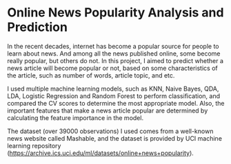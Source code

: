 # Online News Popularity Analysis and Prediction

  In the recent decades, internet has become a popular source for people to learn about news. And among all the news published online, some become really popular, but others do not. In this project, I aimed to predict whether a news article will become popular or not, based on some characteristics of the article, such as number of words, article topic, and etc. 
  
  I used multiple machine learning models, such as KNN, Naive Bayes, QDA, LDA, Logistic Regression and Random Forest to perform classification, and compared the CV scores to determine the most appropriate model. Also, the important features that make a news article popular are determined by calculating the feature importance in the model.

  The dataset (over 39000 observations) I used comes from a well-known news website called Mashable, and the dataset is provided by UCI machine learning repository (https://archive.ics.uci.edu/ml/datasets/online+news+popularity).                                                         
